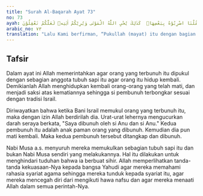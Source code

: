 ```yaml
---
title: "Surah Al-Baqarah Ayat 73"
no: 73
ayah: فَقُلْنَا اضْرِبُوْهُ بِبَعْضِهَاۗ  كَذٰلِكَ يُحْيِ اللّٰهُ الْمَوْتٰى وَيُرِيْكُمْ اٰيٰتِهٖ لَعَلَّكُمْ تَعْقِلُوْنَ
arabic_no: ٧٣
translation: "Lalu Kami berfirman, “Pukullah (mayat) itu dengan bagian dari (sapi) itu!” Demikianlah Allah menghidupkan (orang) yang telah mati, dan Dia memperlihatkan kepadamu tanda-tanda (kekuasaan-Nya) agar kamu mengerti."
---
```


## Tafsir

Dalam ayat ini Allah memerintahkan agar orang yang terbunuh itu dipukul dengan sebagian anggota tubuh sapi itu agar orang itu hidup kembali. Demikianlah Allah menghidupkan kembali orang-orang yang telah mati, dan menjadi saksi atas kematiannya sehingga si pembunuh terbongkar sesuai dengan tradisi Israil.

Diriwayatkan bahwa ketika Bani Israil memukul orang yang terbunuh itu, maka dengan izin Allah berdirilah dia. Urat-urat lehernya mengucurkan darah seraya berkata, "Saya dibunuh oleh si Anu dan si Anu." Kedua pembunuh itu adalah anak paman orang yang dibunuh. Kemudian dia pun mati kembali. Maka kedua pembunuh tersebut ditangkap dan dibunuh.

Nabi Musa a.s. menyuruh mereka memukulkan sebagian tubuh sapi itu dan bukan Nabi Musa sendiri yang melakukannya. Hal itu dilakukan untuk menghindari tuduhan bahwa ia berbuat sihir. Allah memperlihatkan tanda-tanda kekuasaan-Nya kepada bangsa Yahudi agar mereka memahami rahasia syariat agama sehingga mereka tunduk kepada syariat itu, agar mereka mencegah diri dari mengikuti hawa nafsu dan agar mereka menaati Allah dalam semua perintah-Nya.